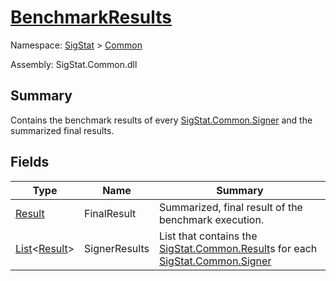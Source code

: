 # [BenchmarkResults](./BenchmarkResults.md)

Namespace: [SigStat]() > [Common](./README.md)

Assembly: SigStat.Common.dll

## Summary
Contains the benchmark results of every [SigStat.Common.Signer](https://github.com/hargitomi97/sigstat/tree/develop/docs/md/SigStat/Common/Signer) and the summarized final results.

## Fields

| Type | Name | Summary | 
| --- | --- | --- | 
| [Result](./Result.md) | FinalResult | Summarized, final result of the benchmark execution. | 
| [List](https://docs.microsoft.com/en-us/dotnet/api/System.Collections.Generic.List-1)\<[Result](./Result.md)> | SignerResults | List that contains the [SigStat.Common.Result](https://github.com/hargitomi97/sigstat/tree/develop/docs/md/SigStat/Common/Result)s for each [SigStat.Common.Signer](https://github.com/hargitomi97/sigstat/tree/develop/docs/md/SigStat/Common/Signer) | 


